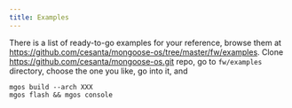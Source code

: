 ```yaml
---
title: Examples
---
```


There is a list of ready-to-go examples for your reference,
browse them at https://github.com/cesanta/mongoose-os/tree/master/fw/examples.
Clone https://github.com/cesanta/mongoose-os.git repo, go to
`fw/examples` directory, choose the one you like, go into it, and

```
mgos build --arch XXX
mgos flash && mgos console
```
